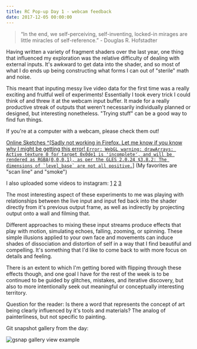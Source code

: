 ```yaml
---
title: RC Pop-up Day 1 - webcam feedback
date: 2017-12-05 00:00:00
---
```

> “In the end, we self-perceiving, self-inventing, locked-in mirages are little miracles of self-reference.” - Douglas R. Hofstadter

Having written a variety of fragment shaders over the last year, one thing that influenced my exploration was the relative difficulty of dealing with external inputs. It's awkward to get data into the shader, and so most of what I do ends up being constructing what forms I can out of "sterile" math and noise. 

This meant that inputing messy live video data for the first time was a really exciting and fruitful well of experiments! Essentially I took every trick I could think of and threw it at the webcam input buffer. It made for a really productive streak of outputs that weren't necessarily individually planned or designed, but interesting nonetheless. "Trying stuff" can be a good way to find fun things.

If you're at a computer with a webcam, please check them out!

[Online Sketches ^[Sadly not working in Firefox. Let me know if you know why I might be getting this error!  ```Error: WebGL warning: drawArrays: Active texture 0 for target 0x0de1 is 'incomplete', and will be rendered as RGBA(0,0,0,1), as per the GLES 2.0.24 $3.8.2: The dimensions of `level_base` are not all positive.```]](https://maxbittker.github.io/webcam-sketches/)
(My favorites are "scan line" and "smoke")

I also uploaded some videos to instagram:
[1](https://www.instagram.com/p/BcRzsV7grXS/?taken-by=maxbittker)
[2](https://www.instagram.com/p/BcUIZa-At-O/?taken-by=maxbittker)
[3](https://www.instagram.com/p/BcUHC8fAyZv/?taken-by=maxbittker)

The most interesting aspect of these experiments to me was playing with relationships between the live input and input fed back into the shader directly from it's previous output frame, as well as indirectly by projecting output onto a wall and filming that.

Different approaches to mixing these input streams produce effects that play with motion, simulating echoes, falling, zooming, or spinning. These simple illusions applied to your own face and movements can induce shades of dissociation and distortion of self in a way that I find beautiful and compelling. It's something that I'd like to come back to with more focus on details and feeling.

There is an extent to which I'm getting bored with flipping through these effects though, and one goal I have for the rest of the week is to be continued to be guided by glitches, mistakes, and iterative discovery, but also to more intentionally seek out  meaningful or conceptually interesting territory.


Question for the reader: Is there a word that represents the concept of art being clearly influenced by it's tools and materials? The analog of painterliness, but not specific to painting. 

Git snapshot gallery from the day:

<div style="display:inline-block; margin:auto; width:100%">
<img style="margin:auto;float: none; max-height:none;" src="./gviewd2.png" alt="gsnap gallery view example">
</div>



